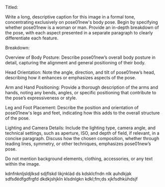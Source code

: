 Titled:

Write a long, descriptive caption for this image in a formal tone, concentrating exclusively on pose01new's body pose. Begin by specifying whether pose01new is a woman or man. Provide an in-depth breakdown of the pose, with each aspect presented in a separate paragraph to clearly differentiate each feature.

Breakdown:

Overview of Body Posture: Describe pose01new’s overall body posture in detail, capturing the alignment and general positioning of their body.

Head Orientation: Note the angle, direction, and tilt of pose01new’s head, describing how it enhances or emphasizes aspects of the pose.

Arm and Hand Positioning: Provide a thorough description of the arms and hands, noting any bends, angles, or specific positioning that contribute to the pose’s expressiveness or style.

Leg and Foot Placement: Describe the position and orientation of pose01new's legs and feet, indicating how this adds to the overall structure of the pose.

Lighting and Camera Details: Include the lighting type, camera angle, and technical settings, such as aperture, ISO, and depth of field, if relevant, in a concise paragraph. Discuss how the chosen composition, whether through leading lines, symmetry, or other techniques, emphasizes pose01new’s pose.

Do not mention background elements, clothing, accessories, or any text within the image.



kdnfnknljsldjlksd sdjflskd likjnklád ds kdsklcfndn nlk ạuhdkjạk sdfsđédfgdfrgfd dkdkjshjkln klsdnlgkn kdkl;fm;ds xjkfsdhkùhdsjf